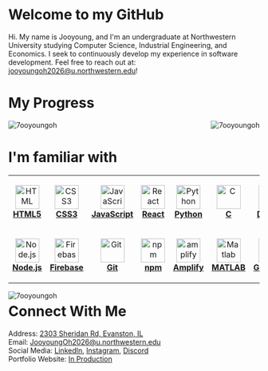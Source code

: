 # Welcome to my GitHub

Hi. My name is Jooyoung, and I'm an undergraduate at Northwestern University studying Computer Science, Industrial Engineering, and Economics. I
seek to continuously develop my experience in software development. Feel free to reach out
at: [jooyoungoh2026@u.northwestern.edu](jooyoungoh2026@u.northwestern.edu)!

# My Progress

<table>
    <p>
        <img
                align="left"
                src="https://github-readme-stats.vercel.app/api?username=7ooyoungoh&theme=react&hide_border=true)"
                alt="7ooyoungoh"
        />
        <img
                align="right"
                src="https://github-readme-streak-stats.herokuapp.com/?user=7ooyoungoh&layout=compact&theme=react&hide_border=true"
                alt="7ooyoungoh"
        />
    </p>
</table>

# I'm familiar with

<table>
    <tr>
        <td align="center" height="108" width="108">
            <a href="https://www.w3.org/html/" target="_blank" rel="noreferrer">
                <img
                        src="https://cdn.jsdelivr.net/gh/devicons/devicon/icons/html5/html5-plain.svg"
                        width="48"
                        height="48"
                        alt="HTML"
                />
                <br/><strong>HTML5</strong>
        </td>
        <td align="center" height="108" width="108">
            <a href="https://www.w3schools.com/css/" target="_blank" rel="noreferrer">
                <img
                        src="https://cdn.jsdelivr.net/gh/devicons/devicon/icons/css3/css3-plain.svg"
                        width="48"
                        height="48"
                        alt="CSS3"
                />
                <br/><strong>CSS3</strong>
        </td>
        <td align="center" height="108" width="108">
            <a href="https://developer.mozilla.org/en-US/docs/Web/JavaScript" target="_blank" rel="noreferrer">
                <img
                        src="https://cdn.jsdelivr.net/gh/devicons/devicon/icons/javascript/javascript-plain.svg"
                        width="48"
                        height="48"
                        alt="JavaScript"
                />
                <br/><strong>JavaScript</strong>
        </td>
        <td align="center" height="108" width="108">
            <a href="https://reactjs.org/" target="_blank" rel="noreferrer">
                <img
                        src="https://cdn.jsdelivr.net/gh/devicons/devicon/icons/react/react-original.svg"
                        width="48"
                        height="48"
                        alt="React"
                />
                <br/><strong>React</strong>
        </td>
        <td align="center" height="108" width="108">
            <a href="https://www.python.org/" target="_blank" rel="noreferrer">
                <img
                        src="https://cdn.jsdelivr.net/gh/devicons/devicon/icons/python/python-original.svg"
                        width="48"
                        height="48"
                        alt="Python"
                />
                <br/><strong>Python</strong>
        </td>
        <td align="center" height="108" width="108">
            <a href="https://www.cprogramming.com/" target="_blank" rel="noreferrer">
                <img
                        src="https://cdn.jsdelivr.net/gh/devicons/devicon/icons/c/c-original.svg"
                        width="48"
                        height="48"
                        alt="C"
                />
                <br/><strong>C</strong>
        </td>
        <td align="center" height="108" width="108">
            <a href="https://www.djangoproject.com/" target="_blank" rel="noreferrer">
                <img
                        src="https://cdn.worldvectorlogo.com/logos/django.svg"
                        width="48"
                        height="48"
                        alt="C"
                />
                <br/><strong>Django</strong>
        </td>
        <td align="center" height="108" width="108">
            <a href="https://www.djangoproject.com/" target="_blank" rel="noreferrer">
                <img
                        src="https://miro.medium.com/max/300/1*_HZPBJ2WejyvkBDJo1CUwg.png"
                        width="48"
                        height="48"
                        alt="C"
                />
                <br/><strong>MongoDB</strong>
        </td>
        <td align="center" height="108" width="108">
            <a href="https://racket-lang.org/" target="_blank" rel="noreferrer">
                <img
                        src="https://racket-lang.org/img/racket-logo.svg"
                        width="48"
                        height="48"
                        alt="C"
                />
                <br/><strong>Racket</strong>
        </td>
    </tr>
    <tr>
        <td align="center" height="108" width="108">
            <a href="https://nodejs.org/en/" target="_blank" rel="noreferrer">
                <img
                        src="https://cdn.jsdelivr.net/gh/devicons/devicon/icons/nodejs/nodejs-original.svg"
                        width="48"
                        height="48"
                        alt="Node.js"
                />
                <br/><strong>Node.js</strong>
        </td>
        <td align="center" height="108" width="108">
            <a href="https://firebase.google.com/" target="_blank" rel="noreferrer">
                <img
                        src="https://cdn.jsdelivr.net/gh/devicons/devicon/icons/firebase/firebase-plain.svg"
                        width="48"
                        height="48"
                        alt="Firebase"
                />
                <br/><strong>Firebase</strong>
        </td>
        <td align="center" height="108" width="108">
            <a href="https://git-scm.com/" target="_blank" rel="noreferrer">
                <img
                        src="https://cdn.jsdelivr.net/gh/devicons/devicon/icons/git/git-original.svg"
                        width="48"
                        height="48"
                        alt="Git"
                />
                <br/><strong>Git</strong>
        </td>
        <td align="center" height="108" width="108">
            <a href="https://www.npmjs.com/" target="_blank" rel="noreferrer">
                <img
                        src="https://cdn.jsdelivr.net/gh/devicons/devicon/icons/npm/npm-original-wordmark.svg"
                        width="48"
                        height="48"
                        alt="npm"
                />
                <br/><strong>npm</strong>
        </td>
        <td align="center" height="108" width="108">
            <a href="https://aws.amazon.com/amplify/" target="_blank" rel="noreferrer">
                <img
                        src="https://docs.amplify.aws/assets/logo-dark.svg" alt="amplify"
                        width="48"
                        height="48"
                        alt="AWS"
                />
                <br/><strong>Amplify</strong>
        </td>
        <td align="center" height="108" width="108">
            <a href="https://www.mathworks.com/products/matlab.html" target="_blank" rel="noreferrer">
                <img
                        src="https://cdn.jsdelivr.net/gh/devicons/devicon/icons/matlab/matlab-original.svg"
                        width="48"
                        height="48"
                        alt="Matlab"
                />
                <br/><strong>MATLAB</strong>
        </td>
        <td align="center" height="108" width="108">
            <a href="https://graphql.org/" target="_blank" rel="noreferrer">
                <img
                        src="https://www.vectorlogo.zone/logos/graphql/graphql-icon.svg"
                        width="48"
                        height="48"
                        alt="GraphQL"
                />
                <br/><strong>GraphQL</strong>
        </td>
        <td align="center" height="108" width="108">
            <a href="https://heroku.com" target="_blank" rel="noreferrer">
                <img
                        src="https://www.vectorlogo.zone/logos/heroku/heroku-icon.svg"
                        width="48"
                        height="48"
                        alt="GraphQL"
                />
                <br/><strong>Heroku</strong>
        </td>
        <td align="center" height="108" width="108">
            <a href="https://www.sqlite.org/index.html" target="_blank" rel="noreferrer">
                <img
                        src="https://upload.wikimedia.org/wikipedia/commons/thumb/9/97/Sqlite-square-icon.svg/2048px-Sqlite-square-icon.svg.png"
                        width="48"
                        height="48"
                        alt="GraphQL"
                />
                <br/><strong>SQLite</strong>
        </td>
    </tr>
</table>

<p>
    <img
            align="left"
            src="https://github-readme-stats.vercel.app/api/top-langs?username=7ooyoungoh&layout=compact&show_icons=true&locale=en&theme=react&hide_border=True"
            alt="7ooyoungoh"
    />
</p>

# Connect With Me
Address: [2303 Sheridan Rd, Evanston, IL](https://goo.gl/maps/o6XVdvCCsCcaeD31A) <br />
Email: [JooyoungOh2026@u.northwestern.edu](JooyoungOh2026@u.northwestern.edu) <br />
Social Media: [LinkedIn](www.linkedin.com/in/7ooyoungoh), [Instagram](https://www.instagram.com/7oo.oh/), [Discord](http://discordapp.com/users/Jooyoung#7707) <br />
Portfolio Website: [ In Production ]() <br />